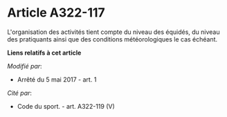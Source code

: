 # Article A322-117

L'organisation des activités tient compte du niveau des équidés, du niveau des pratiquants ainsi que des conditions
météorologiques le cas échéant.

**Liens relatifs à cet article**

_Modifié par_:

  - Arrêté du 5 mai 2017 - art. 1

_Cité par_:

  - Code du sport. - art. A322-119 (V)

